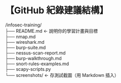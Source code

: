 # 【GitHub 紀錄建議結構】
/infosec-training/<br>
├── README.md          <- 說明你的學習計畫與目標 <br>
├── nmap.md <br>
├── wireshark.md <br>
├── burp-suite.md<br>
├── nessus-scan-report.md<br>
├── burp-walkthrough.md<br>
├── snort-rules-examples.md<br>
├── scapy-scripts.py<br>
└── screenshots/       <- 存測試截圖（用 Markdown 插入）<br>

